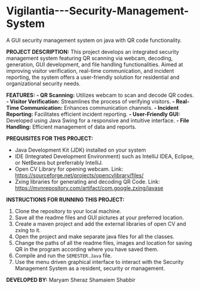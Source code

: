 # Vigilantia---Security-Management-System
A GUI security management system on java with QR code functionality.

**PROJECT DESCRIPTION:**
This project develops an integrated security management system featuring QR scanning via webcam, decoding, generation, GUI development, and file handling functionalities. Aimed at improving visitor verification, real-time communication, and incident reporting, the system offers a user-friendly solution for residential and organizational security needs.

**FEATURES:**
**- QR Scanning:** Utilizes webcam to scan and decode QR codes.
**- Visitor Verification:** Streamlines the process of verifying visitors.
**- Real-Time Communication:** Enhances communication channels.
**- Incident Reporting:** Facilitates efficient incident reporting.
**- User-Friendly GUI:** Developed using Java Swing for a responsive and intuitive interface.
**- File Handling:** Efficient management of data and reports.

**PREQUISITES FOR THIS PROJECT:**
- Java Development Kit (JDK) installed on your system
- IDE (Integrated Development Environment) such as IntelliJ IDEA, Eclipse, or NetBeans but preferrably IntelliJ.
- Open CV Library for opening webcam. Link: https://sourceforge.net/projects/opencvlibrary/files/
- Zxing libraries for generating and decoding QR Code. Link: https://mvnrepository.com/artifact/com.google.zxing/javase

**INSTRUCTIONS FOR RUNNING THIS PROJECT:**
1. Clone the repository to your local machine.
2. Save all the readme files and GUI pictures at your preferred location.
3. Create a maven project and add the external libraries of open CV and zxing to it.
4. Open the project and make separate java files for all the classes.
5. Change the paths of all the readme files, images and location for saving QR in the program according where you have saved them.
6. Compile and run the `SEMESTER.Java` file.
7. Use the menu driven graphical interface to interact with the Security Management System as a resident, security or management.

**DEVELOPED BY:**
Maryam Sheraz
Shamaiem Shabbir
